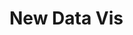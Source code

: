 # New Data Vis

<div class='tableauPlaceholder' id='viz1643818345869' style='position: relative'><object class='tableauViz'  style='display:none;'><param name='host_url' value='https%3A%2F%2Fpublic.tableau.com%2F' /> <param name='embed_code_version' value='3' /> <param name='site_root' value='' /><param name='name' value='TelllingStoriesAlternateDataVisDemo2&#47;Sheet1' /><param name='tabs' value='no' /><param name='toolbar' value='yes' /><param name='animate_transition' value='yes' /><param name='display_static_image' value='yes' /><param name='display_spinner' value='yes' /><param name='display_overlay' value='yes' /><param name='display_count' value='yes' /><param name='language' value='en-US' /><param name='filter' value='publish=yes' /></object></div>                <script type='text/javascript'>                    var divElement = document.getElementById('viz1643818345869');                    
var vizElement = divElement.getElementsByTagName('object')[0];                  
vizElement.style.width='100%';
vizElement.style.height=(divElement.offsetWidth*0.75)+'px';                   
var scriptElement = document.createElement('script');                  
scriptElement.src = 'https://public.tableau.com/javascripts/api/viz_v1.js'; 
vizElement.parentNode.insertBefore(scriptElement, vizElement);           
</script>
